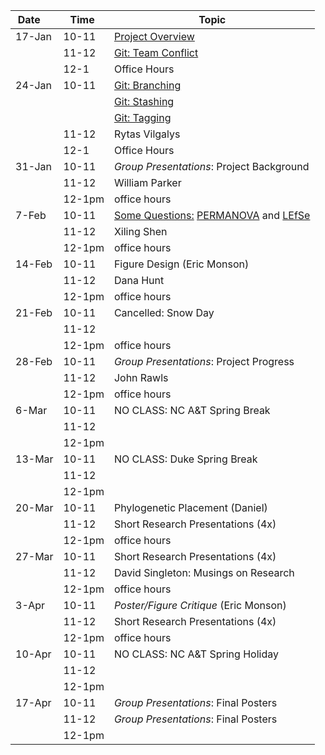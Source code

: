 | Date     | Time   | Topic                                                                                                          |
|----------|--------|----------------------------------------------------------------------------------------------------------------|
| 17-Jan   | 10-11  | [Project Overview](lectures/project_overview.md)                                                               |
|          | 11-12  | [Git: Team Conflict](lessons/bootcamp/040_git_overview.md#team-conflicts)                                      |
|          | 12-1   | Office Hours                                                                                                   |
| 24-Jan   | 10-11  | [Git: Branching](https://git-scm.com/book/en/v2/Git-Branching-Basic-Branching-and-Merging)                     |
|          |        | [Git: Stashing](https://git-scm.com/book/en/v2/Git-Tools-Stashing-and-Cleaning)                                |
|          |        | [Git: Tagging](https://git-scm.com/book/en/v2/Git-Basics-Tagging)                                              |
|          | 11-12  | Rytas Vilgalys                                                                                                 |
|          | 12-1   | Office Hours                                                                                                   |
| 31-Jan   | 10-11  | *Group Presentations*: Project Background                                                                      |
|          | 11-12  | William Parker                                                                                                 |
|          | 12-1pm | office hours                                                                                                   |
| 7-Feb    | 10-11  | [Some Questions:](lectures/some_questions.pdf) [PERMANOVA](lessons/permanova.md) and [LEfSe](lessons/lefse.md) |
|          | 11-12  | Xiling Shen                                                                                                    |
|          | 12-1pm | office hours                                                                                                   |
| 14-Feb   | 10-11  | Figure Design (Eric Monson)                                                                                    |
|          | 11-12  | Dana Hunt                                                                                                      |
|          | 12-1pm | office hours                                                                                                   |
| 21-Feb   | 10-11  | Cancelled: Snow Day                                                                                            |
|          | 11-12  |                                                                                                                |
|          | 12-1pm | office hours                                                                                                   |
| 28-Feb   | 10-11  | *Group Presentations*: Project Progress                                                                        |
|          | 11-12  | John Rawls                                                                                                     |
|          | 12-1pm | office hours                                                                                                   |
| 6-Mar    | 10-11  | NO CLASS: NC A&T Spring Break                                                                                  |
|          | 11-12  |                                                                                                                |
|          | 12-1pm |                                                                                                                |
| 13-Mar   | 10-11  | NO CLASS: Duke Spring Break                                                                                    |
|          | 11-12  |                                                                                                                |
|          | 12-1pm |                                                                                                                |
| 20-Mar   | 10-11  | Phylogenetic Placement (Daniel)                                                                                |
|          | 11-12  | Short Research Presentations (4x)                                                                              |
|          | 12-1pm | office hours                                                                                                   |
| 27-Mar   | 10-11  | Short Research Presentations (4x)                                                                              |
|          | 11-12  | David Singleton: Musings on Research                                                                           |
|          | 12-1pm | office hours                                                                                                   |
| 3-Apr    | 10-11  | *Poster/Figure Critique* (Eric Monson)                                                                         |
|          | 11-12  | Short Research Presentations (4x)                                                                              |
|          | 12-1pm | office hours                                                                                                   |
| 10-Apr   | 10-11  | NO CLASS: NC A&T Spring Holiday                                                                                |
|          | 11-12  |                                                                                                                |
|          | 12-1pm |                                                                                                                |
| 17-Apr   | 10-11  | *Group Presentations*: Final Posters                                                                           |
|          | 11-12  | *Group Presentations*: Final Posters                                                                           |
|          | 12-1pm |                                                                                                                |
